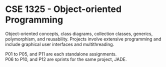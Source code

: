 # CSE 1325 - Object-oriented Programming
Object-oriented concepts, class diagrams, collection classes, generics, polymorphism, and reusability.  Projects involve extensive programming and include graphical user interfaces and multithreading.

P01 to P05, and P11 are each standalone assignments.  
P06 to P10, and P12 are sprints for the same project, JADE.
